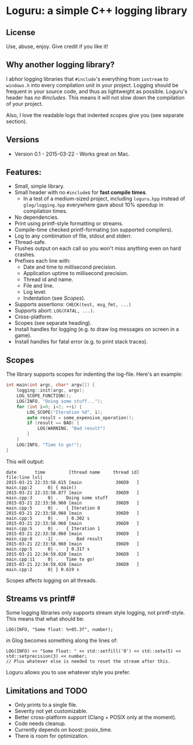 # Loguru: a simple C++ logging library

## License
Use, abuse, enjoy. Give credit if you like it!

## Why another logging library?
I abhor logging libraries that `#include`'s everything from `iostream` to `windows.h` into every compilation unit in your project. Logging should be frequent in your source code, and thus as lightweight as possible. Loguru's header has *no #includes*. This means it will not slow down the compilation of your project.

Also, I love the readable logs that indented scopes give you (see separate section).

## Versions
* Version 0.1 - 2015-03-22 - Works great on Mac.

## Features:
* Small, simple library.
* Small header with no `#include`s for **fast compile times**.
  * In a test of a medium-sized project, including `loguru.hpp` instead of `glog/logging.hpp` everywhere gave about 10% speedup in compilation times.
* No dependencies.
* Print using printf-style formatting or streams.
* Compile-time checked printf-formating (on supported compilers).
* Log to any combination of file, stdout and stderr.
* Thread-safe.
* Flushes output on each call so you won't miss anything even on hard crashes.
* Prefixes each line with:
  * Date and time to millisecond precision.
  * Application uptime to millisecond precision.
  * Thread id and name.
  * File and line.
  * Log level.
  * Indentation (see *Scopes*).
* Supports assertions: `CHECK(test, msg_fmt, ...)`
* Supports abort: `LOG(FATAL, ...)`.
* Cross-platform.
* Scopes (see separate heading).
* Install handles for logging (e.g. to draw log messages on screen in a game).
* Install handles for fatal error (e.g. to print stack traces).



## Scopes
The library supports scopes for indenting the log-file. Here's an example:

``` C++
int main(int argc, char* argv[]) {
	logging::init(argc, argv);
	LOG_SCOPE_FUNCTION();
	LOG(INFO, "Doing some stuff...");
	for (int i=0; i<2; ++i) {
		LOG_SCOPE("Iteration %d", i);
		auto result = some_expensive_operation();
		if (result == BAD) {
			LOG(WARNING, "Bad result")
		}
	}
	LOG(INFO, "Time to go!");
}
```

This will output:

```
date       time         [thread name     thread id]                 file:line lvl|
2015-03-21 22:33:58.615 [main             396D9   ]             main.cpp:2      0| { main()
2015-03-21 22:33:58.877 [main             396D9   ]             main.cpp:3      0| .   Doing some stuff
2015-03-21 22:33:58.960 [main             396D9   ]             main.cpp:5      0| .   { Iteration 0
2015-03-21 22:33:58.960 [main             396D9   ]             main.cpp:5      0| .   } 0.302 s
2015-03-21 22:33:58.960 [main             396D9   ]             main.cpp:5      0| .   { Iteration 1
2015-03-21 22:33:58.960 [main             396D9   ]             main.cpp:8     -1| .   .   Bad result
2015-03-21 22:33:58.960 [main             396D9   ]             main.cpp:5      0| .   } 0.317 s
2015-03-21 22:34:59.020 [main             396D9   ]             main.cpp:11     0| .   Time to go!
2015-03-21 22:34:59.020 [main             396D9   ]             main.cpp:2      0| } 0.619 s
```

Scopes affects logging on all threads.



## Streams vs printf#
Some logging libraries only supports stream style logging, not printf-style. This means that what should be:

```
LOG(INFO, "Some float: %+05.3f", number);
```

in Glog becomes something along the lines of:

```
LOG(INFO) << "Some float: " << std::setfill('0') << std::setw(5) << std::setprecision(3) << number;
// Plus whatever else is needed to reset the stream after this.
```

Loguru allows you to use whatever style you prefer.


## Limitations and TODO
* Only prints to a single file.
* Severity not yet customizable.
* Better cross-platform support (Clang + POSIX only at the moment).
* Code needs cleanup.
* Currently depends on boost::posix_time.
* There is room for optimization.

